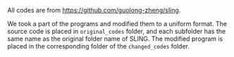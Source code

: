 All codes are from https://github.com/guolong-zheng/sling. 

We took a part of the programs and modified them to a uniform format.
The source code is placed in `original_codes` folder, and each subfolder has the same name as the original folder name of SLING. The modified program is placed in the corresponding folder of the `changed_codes` folder.
